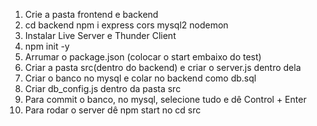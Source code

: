 1. Crie a pasta frontend e backend
2.  cd backend 
    npm i express cors mysql2 nodemon
3. Instalar Live Server e Thunder Client
4. npm init -y
5. Arrumar o package.json (colocar o start embaixo do test)
6. Criar a pasta src(dentro do backend) e criar o server.js dentro dela
7. Criar o banco no mysql e colar no backend como db.sql
8. Criar db_config.js dentro da pasta src
9. Para commit o banco, no mysql, selecione tudo e dê Control + Enter
10. Para rodar o server dê npm start no cd src